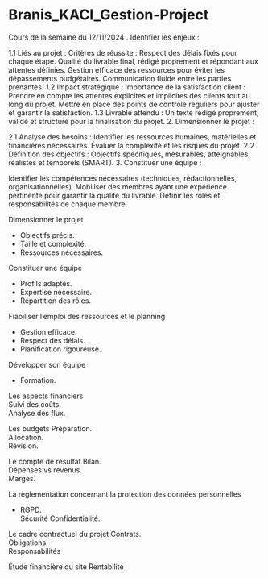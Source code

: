 # Branis_KACI_Gestion-Project
Cours de la semaine du 12/11/2024
. Identifier les enjeux :

1.1 Liés au projet :
Critères de réussite :
Respect des délais fixés pour chaque étape.
Qualité du livrable final, rédigé proprement et répondant aux attentes définies.
Gestion efficace des ressources pour éviter les dépassements budgétaires.
Communication fluide entre les parties prenantes.
1.2 Impact stratégique :
Importance de la satisfaction client :
Prendre en compte les attentes explicites et implicites des clients tout au long du projet.
Mettre en place des points de contrôle réguliers pour ajuster et garantir la satisfaction.
1.3 Livrable attendu :
Un texte rédigé proprement, validé et structuré pour la finalisation du projet.
2. Dimensionner le projet :

2.1 Analyse des besoins :
Identifier les ressources humaines, matérielles et financières nécessaires.
Évaluer la complexité et les risques du projet.
2.2 Définition des objectifs :
Objectifs spécifiques, mesurables, atteignables, réalistes et temporels (SMART).
3. Constituer une équipe :

Identifier les compétences nécessaires (techniques, rédactionnelles, organisationnelles).
Mobiliser des membres ayant une expérience pertinente pour garantir la qualité du livrable.
Définir les rôles et responsabilités de chaque membre.



Dimensionner le projet 
- Objectifs précis.  
- Taille et complexité.  
- Ressources nécessaires.  

Constituer une équipe  
- Profils adaptés.  
- Expertise nécessaire.  
- Répartition des rôles.  

   


Fiabiliser l’emploi des ressources et le planning  
- Gestion efficace.  
- Respect des délais.  
- Planification rigoureuse.  

Développer son équipe
- Formation.


 Les aspects financiers  
 Suivi des coûts.  
 Analyse des flux.  

Les budgets
 Préparation.  
 Allocation.  
 Révision. 

 Le compte de résultat
Bilan.  
  Dépenses vs revenus.  
 Marges.  



La règlementation concernant la protection des données personnelles  
- RGPD.  
  Sécurité
 Confidentialité.  

 Le cadre contractuel du projet
Contrats.  
  Obligations.  
  Responsabilités 

 Étude financière du site
Rentabilité

